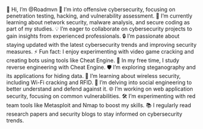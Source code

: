 👋 Hi, I’m @Roadmvn
👀 I’m into offensive cybersecurity, focusing on penetration testing, hacking, and vulnerability assessment.
🌱 I’m currently learning about network security, malware analysis, and secure coding as part of my studies.
💡 I’m eager to collaborate on cybersecurity projects to gain insights from experienced professionals.
🔒 I’m passionate about staying updated with the latest cybersecurity trends and improving security measures.
⚡ Fun fact: I enjoy experimenting with video game cracking and creating bots using tools like Cheat Engine.
🔧 In my free time, I study reverse engineering with Cheat Engine.
🛡️ I’m exploring steganography and its applications for hiding data.
📶 I’m learning about wireless security, including Wi-Fi cracking and RFID.
👥 I’m delving into social engineering to better understand and defend against it.
🌐 I’m working on web application security, focusing on common vulnerabilities.
🛠️ I’m experimenting with red team tools like Metasploit and Nmap to boost my skills.
📚 I regularly read research papers and security blogs to stay informed on cybersecurity trends.
